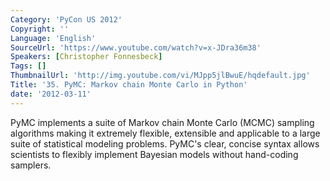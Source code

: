 ```yaml
---
Category: 'PyCon US 2012'
Copyright: ''
Language: 'English'
SourceUrl: 'https://www.youtube.com/watch?v=x-JDra36m38'
Speakers: [Christopher Fonnesbeck]
Tags: []
ThumbnailUrl: 'http://img.youtube.com/vi/MJpp5jlBwuE/hqdefault.jpg'
Title: '35. PyMC: Markov chain Monte Carlo in Python'
date: '2012-03-11'
---
```

PyMC implements a suite of Markov chain Monte Carlo (MCMC) sampling algorithms
making it extremely flexible, extensible and applicable to a large suite of
statistical modeling problems. PyMC's clear, concise syntax allows scientists
to flexibly implement Bayesian models without hand-coding samplers.

